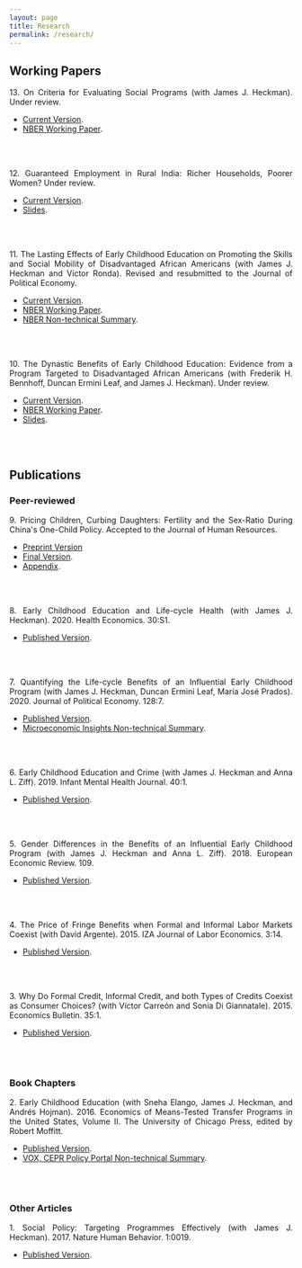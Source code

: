 ```yaml
---
layout: page
title: Research
permalink: /research/
---
```

<style>body {text-align: justify}</style>
## Working Papers

13\. On Criteria for Evaluating Social Programs (with James J. Heckman). Under review.
* [Current Version](https://www.dropbox.com/s/t8ph0bwbg0q7x9c/oncriteria_2022-06-17e_jlg.pdf?dl=0).
* [NBER Working Paper](https://www.dropbox.com/s/fmzlaftadxmkb7z/w30005.pdf?dl=0).
<br/>
<br/>

12\. Guaranteed Employment in Rural India: Richer Households, Poorer Women? Under review.
* [Current Version](https://www.dropbox.com/s/seo3ove2e09vh18/gem_paper_05222022a_jlg.pdf?dl=0).
* [Slides](https://www.dropbox.com/s/yfg0iwq3f0ubi5d/gem_slides_03072022a_jlg.pdf?dl=0).
<br/>
<br/>

11\. The Lasting Effects of Early Childhood Education on Promoting the Skills and Social Mobility of Disadvantaged African Americans (with James J. Heckman and Victor Ronda). Revised and resubmitted to the Journal of Political Economy.
* [Current Version](https://www.dropbox.com/s/j3pq3gqx7j70th5/perrysecondgen_paper_05222022a_jlg.pdf?dl=0).
* [NBER Working Paper](https://www.dropbox.com/s/j064n60f2pg5mbg/w29057.pdf?dl=0).
* [NBER Non-technical Summary](https://www.nber.org/digest-202110/intergenerational-impacts-perry-preschool-project).
<br/>
<br/>

10\. The Dynastic Benefits of Early Childhood Education: Evidence from a Program Targeted to Disadvantaged African Americans (with Frederik H. Bennhoff, Duncan Ermini Leaf, and James J. Heckman). Under review.
* [Current Version](https://www.dropbox.com/s/4owab3mx3ip95y3/perrycba_paper_2022-05-31a_jlg.pdf?dl=0).
* [NBER Working Paper](https://www.dropbox.com/s/6brsiqua5eifvg6/w29004.pdf?dl=0).
* [Slides](https://www.dropbox.com/s/owruqp66sf1l4eg/perrcba_slides_2022-04-24a_jlg.pdf?dl=0).
<br/>
<br/>

## Publications
### Peer-reviewed

9\. Pricing Children, Curbing Daughters: Fertility and the Sex-Ratio During China's One-Child Policy. Accepted to the Journal of Human Resources.
* [Preprint Version](http://jhr.uwpress.org/content/early/2022/03/31/jhr.0820-11118R1.full.pdf+html)
* [Final Version](https://www.dropbox.com/s/19rvs85us3fssyj/pricingchildren_paper_02252022a_jlg.pdf?dl=0). 
* [Appendix](https://www.dropbox.com/s/lunjmsbd6bjgspi/pricingchildren_appendix_02252022a_jlg.pdf?dl=0).
<br/>
<br/>

8\. Early Childhood Education and Life-cycle Health (with James J. Heckman). 2020. Health Economics. 30:S1.
* [Published Version](https://www.dropbox.com/s/viq16eci1e0kxkn/healtheconomics.pdf?dl=0).
<br/>
<br/>

7\. Quantifying the Life-cycle Benefits of an Influential Early Childhood Program (with James J. Heckman, Duncan Ermini Leaf, María José Prados). 2020. Journal of Political Economy. 128:7.
* [Published Version](https://www.dropbox.com/s/1yinom4vsgl3afc/705718.pdf?dl=0). 
* [Microeconomic Insights Non-technical Summary](https://microeconomicinsights.org/life-cycle-benefits-of-early-childhood-programs-evidence-from-an-influential-early-childhood-program/).
<br/>
<br/>

6\. Early Childhood Education and Crime (with James J. Heckman and Anna L. Ziff). 2019. Infant Mental Health Journal. 40:1.
* [Published Version](https://www.dropbox.com/s/g20mp915abtldpl/earlyandcrime.pdf?dl=0).
<br/>
<br/>

5\. Gender Differences in the Benefits of an Influential Early Childhood Program (with James J. Heckman and Anna L. Ziff). 2018. European Economic Review. 109.
* [Published Version](https://www.dropbox.com/s/q6mowvkjpz1us5h/1-s2.0-S0014292118300953-main.pdf?dl=0).
<br/>
<br/>

4\. The Price of Fringe Benefits when Formal and Informal Labor Markets Coexist (with David Argente). 2015. IZA Journal of Labor Economics. 3:14.
* [Published Version](https://www.dropbox.com/s/11lazt40lqi80wl/s40172-014-0014-0.pdf?dl=0).
<br/>
<br/>

3\. Why Do Formal Credit, Informal Credit, and both Types of Credits Coexist as Consumer Choices? (with Víctor Carreón and Sonia Di Giannatale). 2015. Economics Bulletin. 35:1.
* [Published Version](https://www.dropbox.com/s/zjffr0busvzl8n9/EB-15-V35-I1-P10.pdf?dl=0).
<br/>
<br/>

### Book Chapters
2\. Early Childhood Education (with Sneha Elango, James J. Heckman, and Andrés Hojman). 2016. Economics of Means-Tested Transfer Programs in the United States, Volume II. The University of Chicago Press, edited by Robert Moffitt.
* [Published Version](https://www.dropbox.com/s/u60uewgz4asd5os/c13489.pdf?dl=0).
* [VOX, CEPR Policy Portal Non-technical Summary](https://voxeu.org/article/early-childhood-education-and-social-mobility).
<br/>
<br/>

### Other Articles
1\. Social Policy: Targeting Programmes Effectively (with James J. Heckman). 2017. Nature Human Behavior. 1:0019.
* [Published Version](https://www.dropbox.com/s/8rktlxe288yrr2t/s41562-016-0019.pdf?dl=0).